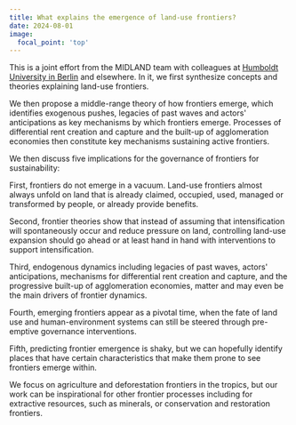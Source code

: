 ```yaml
---
title: What explains the emergence of land-use frontiers?
date: 2024-08-01
image:
  focal_point: 'top'
---
```


<!--more-->

This is a joint effort from the MIDLAND team with colleagues at [Humboldt University in Berlin](https://pages.cms.hu-berlin.de/biogeo/website/) and elsewhere. 
In it, we first synthesize concepts and theories explaining land-use frontiers.

We then propose a middle-range theory of how frontiers emerge, which identifies exogenous pushes, legacies of past waves and actors' anticipations as key mechanisms by which frontiers emerge. Processes of differential rent creation and capture and the built-up of agglomeration economies then constitute key mechanisms sustaining active frontiers.

We then discuss five implications for the governance of frontiers for sustainability:

First, frontiers do not emerge in a vacuum. Land-use frontiers almost always unfold on land that is already claimed, occupied, used, managed or transformed by people, or already provide benefits.

Second, frontier theories show that instead of assuming that intensification will spontaneously occur and reduce pressure on land, controlling land-use expansion should go ahead or at least hand in hand with interventions to support intensification.

Third, endogenous dynamics including legacies of past waves, actors' anticipations, mechanisms for differential rent creation and capture, and the progressive built-up of agglomeration economies, matter and may even be the main drivers of frontier dynamics.

Fourth, emerging frontiers appear as a pivotal time, when the fate of land use and human-environment systems can still be steered through pre-emptive governance interventions.

Fifth, predicting frontier emergence is shaky, but we can hopefully identify places that have certain characteristics that make them prone to see frontiers emerge within.

We focus on agriculture and deforestation frontiers in the tropics, but our work can be inspirational for other frontier processes including for extractive resources, such as minerals, or conservation and restoration frontiers.